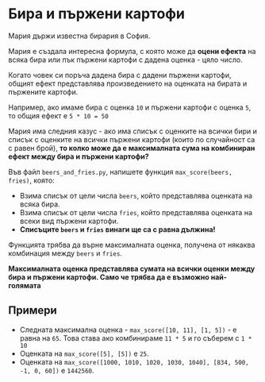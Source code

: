 # Бира и пържени картофи

Мария държи известна бирария в София.

Мария е създала интересна формула, с която може да **оцени ефекта** на всяка бира или пък пържени картофи с дадена оценка - цяло число.

Когато човек си поръча дадена бира с дадени пържени картофи, общият ефект представлява произведението на оценката на бирата и пържените картофи.

Например, ако имаме бира с оценка `10` и пържени картофи с оценка `5`, то общия ефект е `5 * 10 = 50`

Мария има следния казус - ако има списък с оценките на всички бири и списък с оценките на всички пържени картофи (които по случайност са с равен брой), **то колко може да е максималната сума на комбиниран ефект между бира и пържени картофи?**

Във файл `beers_and_fries.py`, напишете функция `max_score(beers, fries)`, която:

* Взима списък от цели числа `beers`, който представлява оценката на всяка бира.
* Взима списък от цели числа `fries`, който представлява оценката на всеки вид пържени картофи.
* **Списъците `beers` и `fries` винаги ще са с равна дължина!**


Функцията трябва да върне максималната оценка, получена от някаква комбинация между `beers` и `fries`.

**Максималната оценка представлява сумата на всички оценки между бира и пържени картофи. Само че трябва да е възможно най-голямата**

## Примери

* Следната максимална оценка - `max_score([10, 11], [1, 5])` - e равна на `65`. Това става ако комбинираме `11 * 5` и го съберем с `1 * 10`
* Оценката на `max_score([5], [5])` e `25`.
* Оценката на `max_score([1000, 1010, 1020, 1030, 1040], [834, 500, -1, 0, 60])` e `1442560`.
